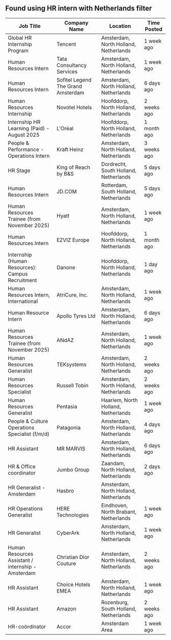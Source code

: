 ## Found using HR intern with Netherlands filter

| Job Title                                          | Company Name                       | Location                              | Time Posted |
| -------------------------------------------------- | ---------------------------------- | ------------------------------------- | ----------- |
| Global HR Internship Program                       | Tencent                            | Amsterdam, North Holland, Netherlands | 1 week ago  |
| Human Resources Intern                             | Tata Consultancy Services          | Amsterdam, North Holland, Netherlands | 1 week ago  |
| Human Resources Intern                             | Sofitel Legend The Grand Amsterdam | Amsterdam, North Holland, Netherlands | 6 days ago  |
| Human Resources Internship                         | Novotel Hotels                     | Hoofddorp, North Holland, Netherlands | 2 weeks ago |
| Internship HR Learning \(Paid\) - August 2025      | L'Oréal                            | Hoofddorp, North Holland, Netherlands | 1 month ago |
| People & Performance - Operations Intern           | Kraft Heinz                        | Amsterdam, North Holland, Netherlands | 3 weeks ago |
| HR Stage                                           | King of Reach by B&S               | Dordrecht, South Holland, Netherlands | 5 days ago  |
| Human Resources Intern                             | JD\.COM                            | Rotterdam, South Holland, Netherlands | 5 days ago  |
| Human Resources Trainee \(from November 2025\)     | Hyatt                              | Amsterdam, North Holland, Netherlands | 1 week ago  |
| Human Resources Intern                             | EZVIZ Europe                       | Hoofddorp, North Holland, Netherlands | 1 month ago |
| Internship \(Human Resources\): Campus Recruitment | Danone                             | Hoofddorp, North Holland, Netherlands | 1 day ago   |
| Human Resources Intern, International              | AtriCure, Inc\.                    | Amsterdam, North Holland, Netherlands | 1 week ago  |
| Human Resource Intern                              | Apollo Tyres Ltd                   | Amsterdam, North Holland, Netherlands | 6 days ago  |
| Human Resources Trainee \(from November 2025\)     | ANdAZ                              | Amsterdam, North Holland, Netherlands | 1 week ago  |
| Human Resources Generalist                         | TEKsystems                         | Amsterdam, North Holland, Netherlands | 2 weeks ago |
| Human Resources Specialist                         | Russell Tobin                      | Amsterdam, North Holland, Netherlands | 2 weeks ago |
| Human Resources Generalist                         | Pentasia                           | Haarlem, North Holland, Netherlands   | 1 week ago  |
| People & Culture Operations Specialist \(f/m/d\)   | Patagonia                          | Amsterdam, North Holland, Netherlands | 4 days ago  |
| HR Assistant                                       | MR MARVIS                          | Amsterdam, North Holland, Netherlands | 6 days ago  |
| HR & Office coordinator                            | Jumbo Group                        | Zaandam, North Holland, Netherlands   | 2 days ago  |
| HR Generalist - Amsterdam                          | Hasbro                             | Amsterdam, North Holland, Netherlands |             |
| HR Operations Generalist                           | HERE Technologies                  | Eindhoven, North Brabant, Netherlands | 1 week ago  |
| HR Generalist                                      | CyberArk                           | Amsterdam, North Holland, Netherlands | 1 week ago  |
| Human Resources Assistant / internship - Amsterdam | Christian Dior Couture             | Amsterdam, North Holland, Netherlands | 2 weeks ago |
| HR Assistant                                       | Choice Hotels EMEA                 | Amsterdam, North Holland, Netherlands | 1 week ago  |
| HR Assistant                                       | Amazon                             | Rozenburg, South Holland, Netherlands | 2 weeks ago |
| HR-coördinator                                     | Accor                              | Amsterdam Area                        | 1 week ago  |
